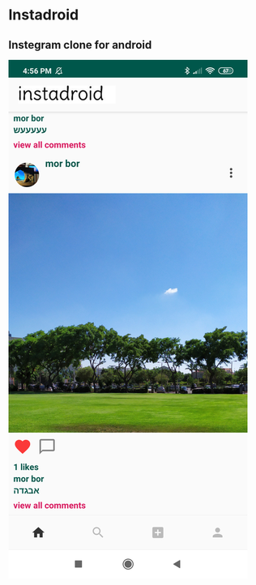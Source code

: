 # Instadroid
## Instegram clone for android


![Home screen](screenshots/Screenshot_2019-11-15-16-56-22-617_com.example.instadroid.png)
